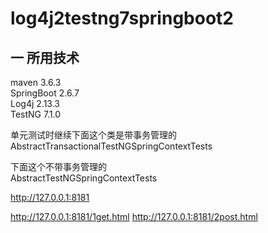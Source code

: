 # log4j2testng7springboot2
## 一 所用技术
maven 3.6.3  
SpringBoot  2.6.7  
Log4j  2.13.3  
TestNG  7.1.0

单元测试时继续下面这个类是带事务管理的  
AbstractTransactionalTestNGSpringContextTests  

下面这个不带事务管理的  
AbstractTestNGSpringContextTests  

http://127.0.0.1:8181

http://127.0.0.1:8181/1get.html
http://127.0.0.1:8181/2post.html


